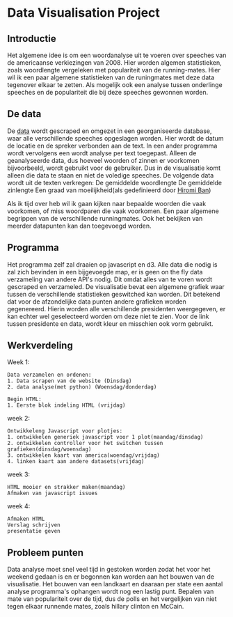 # Data Visualisation Project

## Introductie

Het algemene idee is om een woordanalyse uit te voeren over speeches van de americaanse verkiezingen van 2008. Hier worden algemen statistieken, zoals woordlengte vergeleken met populariteit van de running-mates. Hier wil ik een paar algemene statistieken van de runingmates met deze data tegenover elkaar te zetten. Als mogelijk ook een analyse tussen onderlinge speeches en de populariteit die bij deze speeches gewonnen worden. 

## De data
De [data](http://www.presidency.ucsb.edu/2008_election.php) wordt gescraped en omgezet in een georganiseerde database, waar alle verschillende speeches opgeslagen worden. Hier wordt de datum de locatie en de spreker verbonden aan de text. In een ander programma wordt vervolgens een wordt analyse per text toegepast. Alleen de geanalyseerde data, dus hoeveel woorden of zinnen er voorkomen bijvoorbeeld, wordt gebruikt voor de gebruiker. Dus in de visualisatie komt alleen die data te staan en niet de voledige speeches.
De volgende data wordt uit de texten verkregen:
De gemiddelde woordlengte
De gemiddelde zinlengte
Een graad van moeilijkheid(als gedefinieerd door [Hiromi Ban](http://ieeexplore.ieee.org/stamp/stamp.jsp?tp=&arnumber=5156475))

Als ik tijd over heb wil ik gaan kijken naar bepaalde woorden die vaak voorkomen, of miss woordparen die vaak voorkomen. Een paar algemene begrippen van de verschillende runningmates. Ook het bekijken van meerder datapunten kan dan toegevoegd worden.

## Programma
Het programma zelf zal draaien op javascript en d3. Alle data die nodig is zal zich bevinden in een bijgevoegde map, er is geen on the fly data verzameling van andere API's nodig. Dit omdat alles van te voren wordt gescraped en verzameled. 
De visualisatie bevat een algemene grafiek waar tussen de verschillende statistieken geswitched kan worden. Dit betekend dat voor de afzondelijke data punten andere grafieken worden gegenereerd. Hierin worden alle verschillende presidenten weergegeven, er kan echter wel geselecteerd worden om deze niet te zien. Voor de link tussen presidente en data, wordt kleur en misschien ook vorm gebruikt.

## Werkverdeling 
Week 1:

	Data verzamelen en ordenen:
	1. Data scrapen van de website (Dinsdag)
	2. data analyse(met python) (Woensdag/donderdag)
	
	Begin HTML:
	1. Eerste blok indeling HTML (vrijdag)

week 2:

	Ontwikkeleng Javascript voor plotjes:
	1. ontwikkelen generiek javascript voor 1 plot(maandag/dinsdag)
	2. ontwikkelen controller voor het switchen tussen grafieken(dinsdag/woensdag)
	3. ontwikkelen kaart van america(woendag/vrijdag)
	4. linken kaart aan andere datasets(vrijdag)

week 3:

	HTML mooier en strakker maken(maandag)
	Afmaken van javascript issues

week 4:

	Afmaken HTML
	Verslag schrijven
	presentatie geven
## Probleem punten 
Data analyse moet snel veel tijd in gestoken worden zodat het voor het weekend gedaan is en er begonnen kan worden aan het bouwen van de visualisatie.
Het bouwen van een landkaart en daaraan per state een aantal analyse programma's ophangen wordt nog een lastig punt.
Bepalen van mate van populariteit over de tijd, dus de polls en het vergelijken van niet tegen elkaar runnende mates, zoals hillary clinton en McCain.






